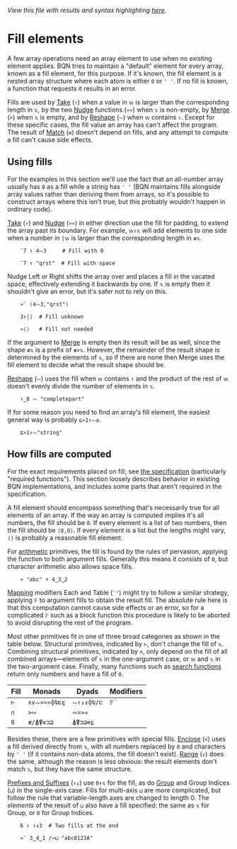 *View this file with results and syntax highlighting [here](https://mlochbaum.github.io/BQN/doc/fill.html).*

# Fill elements

A few array operations need an array element to use when no existing element applies. BQN tries to maintain a "default" element for every array, known as a fill element, for this purpose. If it's known, the fill element is a nested array structure where each atom is either `0` or `' '`. If no fill is known, a function that requests it results in an error.

Fills are used by [Take](take.md) (`↑`) when a value in `𝕨` is larger than the corresponding length in `𝕩`, by the two [Nudge](shift.md) functions (`»«`) when `𝕩` is non-empty, by [Merge](couple.md) (`>`) when `𝕩` is empty, and by [Reshape](reshape.md) (`⥊`) when `𝕨` contains `↑`. Except for these specific cases, the fill value an array has can't affect the program. The result of [Match](match.md) (`≡`) doesn't depend on fills, and any attempt to compute a fill can't cause side effects.

## Using fills

For the examples in this section we'll use the fact that an all-number array usually has `0` as a fill while a string has `' '` (BQN maintains fills alongside array values rather than deriving them from arrays, so it's possible to construct arrays where this isn't true, but this probably wouldn't happen in ordinary code).

[Take](take.md) (`↑`) and [Nudge](shift.md) (`»«`) in either direction use the fill for padding, to extend the array past its boundary. For example, `𝕨↑𝕩` will add elements to one side when a number in `|𝕨` is larger than the corresponding length in `≢𝕩`.

        ¯7 ↑ 4⥊3     # Fill with 0

        ¯7 ↑ "qrst"  # Fill with space

Nudge Left or Right shifts the array over and places a fill in the vacated space, effectively extending it backwards by one. If `𝕩` is empty then it shouldn't give an error, but it's safer not to rely on this.

        »¨ ⟨4⥊3,"qrst"⟩

        3↑⟨⟩  # Fill unknown

        »⟨⟩   # Fill not needed

If the argument to [Merge](couple.md) is empty then its result will be as well, since the shape `≢𝕩` is a prefix of `≢>𝕩`. However, the remainder of the result shape is determined by the elements of `𝕩`, so if there are none then Merge uses the fill element to decide what the result shape should be.

[Reshape](reshape.md#computed-lengths) (`⥊`) uses the fill when `𝕨` contains `↑` and the product of the rest of `𝕨` doesn't evenly divide the number of elements in `𝕩`.

        ↑‿8 ⥊ "completepart"

If for some reason you need to find an array's fill element, the easiest general way is probably `⊑»1↑⥊a`.

        ⊑»1↑⥊"string"

## How fills are computed

For the exact requirements placed on fill, see [the specification](../spec/inferred.md#fill-elements) (particularly "required functions"). This section loosely describes behavior in existing BQN implementations, and includes some parts that aren't required in the specification.

A fill element should encompass something that's necessarily true for all elements of an array. If the way an array is computed implies it's all numbers, the fill should be `0`. If every element is a list of two numbers, then the fill should be `⟨0,0⟩`. If every element is a list but the lengths might vary, `⟨⟩` is probably a reasonable fill element.

For [arithmetic](arithmetic.md) primitives, the fill is found by the rules of pervasion, applying the function to both argument fills. Generally this means it consists of `0`, but character arithmetic also allows space fills.

        » "abc" + 4‿3‿2

[Mapping](map.md) modifiers Each and Table (`¨⌜`) might try to follow a similar strategy, applying `𝔽` to argument fills to obtain the result fill. The absolute rule here is that this computation cannot cause side effects or an error, so for a complicated `𝔽` such as a block function this procedure is likely to be aborted to avoid disrupting the rest of the program.

Most other primitives fit in one of three broad categories as shown in the table below. Structural primitives, indicated by `⊢`, don't change the fill of `𝕩`. Combining structural primitives, indicated by `∩`, only depend on the fill of all combined arrays—elements of `𝕩` in the one-argument case, or `𝕨` and `𝕩` in the two-argument case. Finally, many functions such as [search functions](search.md) return only numbers and have a fill of `0`.

| Fill   | Monads       | Dyads       | Modifiers
|--------|--------------|-------------|----------
| `⊢`    | `∧∨⥊≍»«⌽⍉⊏⍷` | `⥊↑↓↕⌽⍉/⊏`  | `` 𝔽` ``
| `∩`    | `>∾`         | `∾≍»«`
| `0`    | `≢/⍋⍒∊⊐⊒`    | `⍋⍒⊐⊒∊⍷`

Besides these, there are a few primitives with special fills. [Enclose](enclose.md) (`<`) uses a fill derived directly from `𝕩`, with all numbers replaced by `0` and characters by `' '` (if it contains non-data atoms, the fill doesn't exist). [Range](range.md) (`↕`) does the same, although the reason is less obvious: the result elements don't match `𝕩`, but they have the same structure.

[Prefixes and Suffixes](prefixes.md) (`↑↓`) use `0↑𝕩` for the fill, as do [Group](group.md) and Group Indices (`⊔`) in the single-axis case. Fills for multi-axis `⊔` are more complicated, but follow the rule that variable-length axes are changed to length 0. The *elements* of the result of `⊔` also have a fill specified: the same as `𝕩` for Group, or `0` for Group Indices.

        6 ↑ ↑↕3  # Two fills at the end

        »¨ 3‿4‿1 /⊸⊔ "abc0123A"
